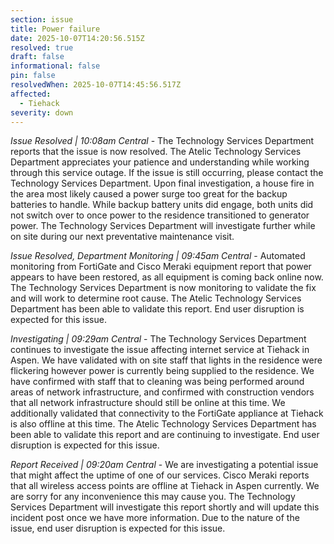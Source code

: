 ```yaml
---
section: issue
title: Power failure
date: 2025-10-07T14:20:56.515Z
resolved: true
draft: false
informational: false
pin: false
resolvedWhen: 2025-10-07T14:45:56.517Z
affected:
  - Tiehack
severity: down
---
```

*Issue Resolved | 10:08am Central* - The Technology Services Department reports that the issue is now resolved. The Atelic Technology Services Department appreciates your patience and understanding while working through this service outage. If the issue is still occurring, please contact the Technology Services Department. Upon final investigation, a house fire in the area most likely caused a power surge too great for the backup batteries to handle. While backup battery units did engage, both units did not switch over to once power to the residence transitioned to generator power. The Technology Services Department will investigate further while on site during our next preventative maintenance visit.

*Issue Resolved, Department Monitoring | 09:45am Central* - Automated monitoring from FortiGate and Cisco Meraki equipment report that power appears to have been restored, as all equipment is coming back online now. The Technology Services Department is now monitoring to validate the fix and will work to determine root cause. The Atelic Technology Services Department has been able to validate this report. End user disruption is expected for this issue.

*Investigating | 09:29am Central* - The Technology Services Department continues to investigate the issue affecting internet service at Tiehack in Aspen. We have validated with on site staff that lights in the residence were flickering however power is currently being supplied to the residence. We have confirmed with staff that to cleaning was being performed around areas of network infrastructure, and confirmed with construction vendors that all network infrastructure should still be online at this time. We additionally validated that connectivity to the FortiGate appliance at Tiehack is also offline at this time. The Atelic Technology Services Department has been able to validate this report and are continuing to investigate. End user disruption is expected for this issue.

*Report Received | 09:20am Central* - We are investigating a potential issue that might affect the uptime of one of our services. Cisco Meraki reports that all wireless access points are offline at Tiehack in Aspen currently. We are sorry for any inconvenience this may cause you. The Technology Services Department will investigate this report shortly and will update this incident post once we have more information. Due to the nature of the issue, end user disruption is expected for this issue.